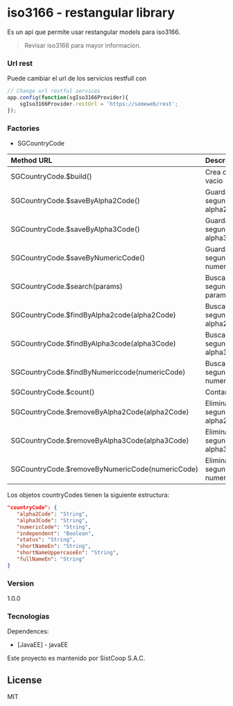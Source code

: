 # iso3166 - restangular library

Es un api que permite usar restangular models para iso3166.

> Revisar iso3166 para mayor informacion.

### Url rest
Puede cambiar el url de los servicios restfull con 

````javascript
// Change url restful services
app.config(function(sgIso3166Provider){
    sgIso3166Provider.restUrl = 'https://someweb/rest';
});
````

### Factories
* SGCountryCode

| Method        URL                                 | Descripcion                       |
| :-------------------------------------------------|:----------------------------------|
| SGCountryCode.$build()                            | Crea objeto vacio                 |
| SGCountryCode.$saveByAlpha2Code()                 | Guarda segun alpha2Code           |
| SGCountryCode.$saveByAlpha3Code()                 | Guarda segun alpha3Code           |
| SGCountryCode.$saveByNumericCode()                | Guarda segun numericCode          |
| SGCountryCode.$search(params)                     | Buscar segun parametros           |
| SGCountryCode.$findByAlpha2code(alpha2Code)       | Buscar uno segun alpha2Code       |
| SGCountryCode.$findByAlpha3code(alpha3Code)       | Buscar uno segun alpha3Code       |
| SGCountryCode.$findByNumericcode(numericCode)     | Buscar uno segun numericCode      |
| SGCountryCode.$count()                            | Contar size()                     |
| SGCountryCode.$removeByAlpha2Code(alpha2Code)     | Eliminar uno segun alpha2Code     |
| SGCountryCode.$removeByAlpha3Code(alpha3Code)     | Eliminar uno segun alpha3Code     |
| SGCountryCode.$removeByNumericCode(numericCode)   | Eliminar uno segun numericCode    |

Los objetos countryCodes tienen la siguiente estructura:

```json
"countryCode": {
   "alpha2Code": "String",
   "alpha3Code": "String",
   "numericCode": "String",    
   "independent": "Boolean",
   "status": "String",  
   "shortNameEn": "String",
   "shortNameUppercaseEn": "String",
   "fullNameEn": "String"
}
```

### Version
1.0.0

### Tecnologías

Dependences:

* [JavaEE] - javaEE

Este proyecto es mantenido por SistCoop S.A.C.

License
----

MIT
